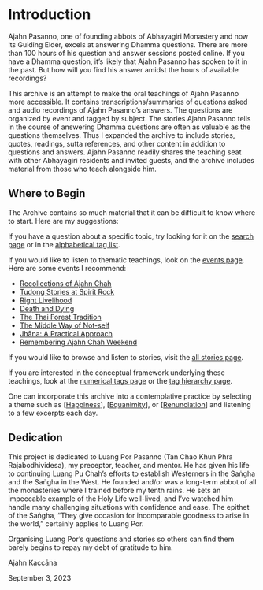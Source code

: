 <!--TITLE:The Ajahn Pasanno Question and Story Archive-->
<!--HTML <img src="../../pages/images/photos/AjahnPasanno.jpg" alt="" class="cover" title="" align="bottom" width="200" border="0"/> -->

# Introduction

Ajahn Pasanno, one of founding abbots of Abhayagiri Monastery and now its Guiding Elder, excels at answering Dhamma questions. There are more than 100 hours of his question and answer sessions posted online. If you have a Dhamma question, it’s likely that Ajahn Pasanno has spoken to it in the past. But how will you find his answer amidst the hours of available recordings?

This archive is an attempt to make the oral teachings of Ajahn Pasanno more accessible. It contains transcriptions/summaries of questions asked and audio recordings of Ajahn Pasanno’s answers. The questions are organized by event and tagged by subject. The stories Ajahn Pasanno tells in the course of answering Dhamma questions are often as valuable as the questions themselves. Thus I expanded the archive to include stories, quotes, readings, sutta references, and other content in addition to questions and answers. Ajahn Pasanno readily shares the teaching seat with other Abhayagiri residents and invited guests, and the archive includes material from those who teach alongside him.

## Where to Begin
The Archive contains so much material that it can be difficult to know where to start. Here are my suggestions:

If you have a question about a specific topic, try looking for it on the [search page](../search/Text-search.html) or in the [alphabetical tag list](../indexes/AlphabeticalTags.html).

If you would like to listen to thematic teachings, look on the [events page](../indexes/EventsBySeries.html). Here are some events I recommend:

- [Recollections of Ajahn Chah](../../pages/events/SRD2010.html)
- [Tudong Stories at Spirit Rock](../../pages/events/SRD2011.html)
- [Right Livelihood](../../pages/events/UD2013-1.html)
- [Death and Dying](../../pages/events/UD2014-1.html)
- [The Thai Forest Tradition](../../pages/events/UD2014-2.html)
- [The Middle Way of Not-self](../../pages/events/UD2015-2.html)
- [Jhāna: A Practical Approach](../../pages/events/UD2015-4.html)
- [Remembering Ajahn Chah Weekend](../../pages/events/Chah2001.html)

If you would like to browse and listen to stories, visit the [all stories page](../indexes/AllExcerpts-story.html).

If you are interested in the conceptual framework underlying these teachings, look at the [numerical tags page](../indexes/NumericalTags.html) or the [tag hierarchy page](../drilldown/root.html).

One can incorporate this archive into a contemplative practice by selecting a theme such as [[Happiness](../../pages/tags/happiness.html)], [[Equanimity](../../pages/tags/equanimity.html)], or [[Renunciation](../../pages/tags/renunciation.html)] and listening to a few excerpts each day.

## Dedication
This project is dedicated to Luang Por Pasanno (Tan Chao Khun Phra Rajabodhividesa), my preceptor, teacher, and mentor. He has given his life to continuing Luang Pu Chah’s efforts to establish Westerners in the Saṅgha and the Saṅgha in the West. He founded and/or was a long-term abbot of all the monasteries where I trained before my tenth rains. He sets an impeccable example of the Holy Life well-lived, and I’ve watched him handle many challenging situations with confidence and ease. The epithet of the Saṅgha, “They give occasion for incomparable goodness to arise in the world,” certainly applies to Luang Por.

Organising Luang Por’s questions and stories so others can find them barely begins to repay my debt of gratitude to him.

Ajahn Kaccāna

September 3, 2023

